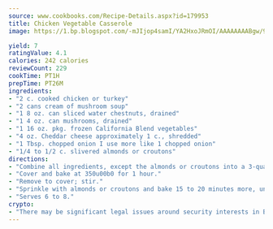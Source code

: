 ```yaml
---
source: www.cookbooks.com/Recipe-Details.aspx?id=179953
title: Chicken Vegetable Casserole
image: https://1.bp.blogspot.com/-mJIjop4samI/YA2HxoJRmOI/AAAAAAAABgw/9Q6cN5purxQQ0M3111-VxRXtHYk4x987wCLcBGAsYHQ/s320/19.png

yield: 7
ratingValue: 4.1
calories: 242 calories
reviewCount: 229
cookTime: PT1H
prepTime: PT26M
ingredients:
- "2 c. cooked chicken or turkey"
- "2 cans cream of mushroom soup"
- "1 8 oz. can sliced water chestnuts, drained"
- "1 4 oz. can mushrooms, drained"
- "1 16 oz. pkg. frozen California Blend vegetables"
- "4 oz. Cheddar cheese approximately 1 c., shredded"
- "1 Tbsp. chopped onion I use more like 1 chopped onion"
- "1/4 to 1/2 c. slivered almonds or croutons"
directions:
- "Combine all ingredients, except the almonds or croutons into a 3-quart baking casserole dish."
- "Cover and bake at 350u00b0 for 1 hour."
- "Remove to cover; stir."
- "Sprinkle with almonds or croutons and bake 15 to 20 minutes more, until bubbly."
- "Serves 6 to 8."
crypto:
- "There may be significant legal issues around security interests in Bitcoin."
---
```

